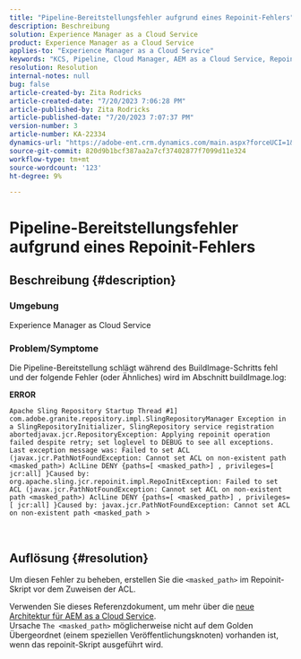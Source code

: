 ```yaml
---
title: "Pipeline-Bereitstellungsfehler aufgrund eines Repoinit-Fehlers"
description: Beschreibung
solution: Experience Manager as a Cloud Service
product: Experience Manager as a Cloud Service
applies-to: "Experience Manager as a Cloud Service"
keywords: "KCS, Pipeline, Cloud Manager, AEM as a Cloud Service, Repoinit-Fehler "
resolution: Resolution
internal-notes: null
bug: false
article-created-by: Zita Rodricks
article-created-date: "7/20/2023 7:06:28 PM"
article-published-by: Zita Rodricks
article-published-date: "7/20/2023 7:07:37 PM"
version-number: 3
article-number: KA-22334
dynamics-url: "https://adobe-ent.crm.dynamics.com/main.aspx?forceUCI=1&pagetype=entityrecord&etn=knowledgearticle&id=49d97881-3027-ee11-9966-6045bd0065b6"
source-git-commit: 820d9b1bcf387aa2a7cf37402877f7099d11e324
workflow-type: tm+mt
source-wordcount: '123'
ht-degree: 9%

---
```


# Pipeline-Bereitstellungsfehler aufgrund eines Repoinit-Fehlers

## Beschreibung {#description}


### Umgebung

Experience Manager as Cloud Service

### Problem/Symptome

Die Pipeline-Bereitstellung schlägt während des BuildImage-Schritts fehl und der folgende Fehler (oder Ähnliches) wird im Abschnitt<b> </b>buildImage.log:


<b>ERROR</b>


```
Apache Sling Repository Startup Thread #1]  com.adobe.granite.repository.impl.SlingRepositoryManager Exception in a SlingRepositoryInitializer, SlingRepository service registration abortedjavax.jcr.RepositoryException: Applying repoinit operation failed despite retry; set loglevel to DEBUG to see all exceptions. Last exception message was: Failed to set ACL (javax.jcr.PathNotFoundException: Cannot set ACL on non-existent path <masked_path>) AclLine DENY {paths=[ <masked_path>] , privileges=[ jcr:all] }Caused by: org.apache.sling.jcr.repoinit.impl.RepoInitException: Failed to set ACL (javax.jcr.PathNotFoundException: Cannot set ACL on non-existent path <masked_path>) AclLine DENY {paths=[ <masked_path>] , privileges=[ jcr:all] }Caused by: javax.jcr.PathNotFoundException: Cannot set ACL on non-existent path <masked_path >
```



` `
` `


## Auflösung {#resolution}


Um diesen Fehler zu beheben, erstellen Sie die `<masked_path>` im Repoinit-Skript vor dem Zuweisen der ACL.

Verwenden Sie dieses Referenzdokument, um mehr über die [neue Architektur für AEM as a Cloud Service](https://experienceleague.adobe.com/docs/experience-manager-cloud-service/content/overview/architecture.html?lang=en#key-evolutions:~:text=publish%20nodes.%20The-,golden%20Übergeordnet,-is%20a%20specialized).
<br>Ursache
`The <masked_path>` möglicherweise nicht auf dem Golden Übergeordnet (einem speziellen Veröffentlichungsknoten) vorhanden ist, wenn das repoinit-Skript ausgeführt wird.<br>


